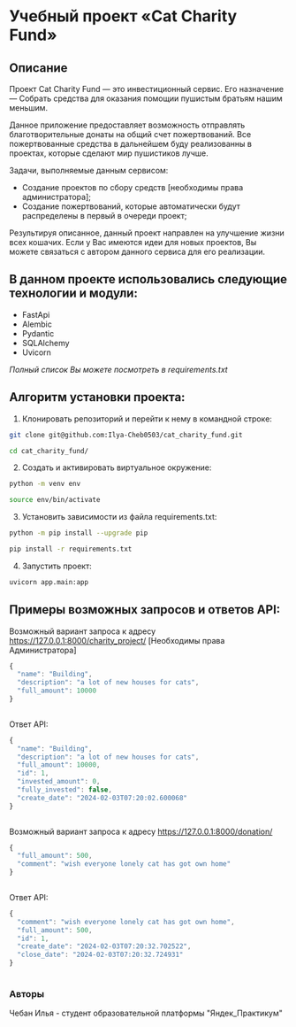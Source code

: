 # Учебный проект «Cat Charity Fund» 
 
## Описание 
 
Проект Cat Charity Fund — это инвестиционный сервис. 
Его назначение — Собрать средства для оказания помощии пушистым братьям нашим меньшим. 
 
Данное приложение предоставляет возможность отправлять благотворительные донаты на общий счет пожертвований.
Все пожертвованные средства в дальнейшем буду реализованны в проектах, которые сделают мир пушистиков лучше.  
 
Задачи, выполняемые данным сервисом: 
 - Создание проектов по сбору средств [необходимы права администратора]; 
 - Создание пожертвований, которые автоматически будут распределены в первый в очереди проект;
 
 
Результируя описанное, данный проект направлен на улучшение жизни всех кошачих.
Если у Вас имеются идеи для новых проектов, Вы можете связаться с автором данного сервиса для его реализации.
 
 
##  В данном проекте использовались следующие технологии и модули: 
 
- FastApi
- Alembic 
- Pydantic 
- SQLAlchemy
- Uvicorn
  
 *Полный список Вы можете посмотреть в requirements.txt* 
 
 
 
## Алгоритм установки проекта: 
 
1. Клонировать репозиторий и перейти к нему в командной строке: 
 
```bash 
git clone git@github.com:Ilya-Cheb0503/cat_charity_fund.git
``` 
```bash 
cd cat_charity_fund/ 
``` 
2. Создать и активировать виртуальное окружение: 
```bash 
python -m venv env 
``` 
```bash 
source env/bin/activate 
``` 
3. Установить зависимости из файла requirements.txt: 
```bash 
python -m pip install --upgrade pip 
``` 
```bash 
pip install -r requirements.txt 
``` 
 
4. Запустить проект: 
```bash 
uvicorn app.main:app
``` 
 
## Примеры возможных запросов и ответов API: 
 
Возможный вариант запроса к адресу https://127.0.0.1:8000/charity_project/
[Необходимы права Администратора]
```javascript 
{
  "name": "Building",
  "description": "a lot of new houses for cats",
  "full_amount": 10000
}
 
``` 
Ответ API: 
 
```javascript 
{
  "name": "Building",
  "description": "a lot of new houses for cats",
  "full_amount": 10000,
  "id": 1,
  "invested_amount": 0,
  "fully_invested": false,
  "create_date": "2024-02-03T07:20:02.600068"
}
 
``` 
Возможный вариант запроса к адресу https://127.0.0.1:8000/donation/
```javascript 
{
  "full_amount": 500,
  "comment": "wish everyone lonely cat has got own home"
}
 
``` 
Ответ API: 
 
```javascript 
{
  "comment": "wish everyone lonely cat has got own home",
  "full_amount": 500,
  "id": 1,
  "create_date": "2024-02-03T07:20:32.702522",
  "close_date": "2024-02-03T07:20:32.724931"
}
 
``` 


### Авторы 
Чебан Илья - студент образовательной платформы "Яндек_Практикум"